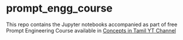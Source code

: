 # prompt_engg_course
This repo contains the Jupyter notebooks accompanied as part of free Prompt Engineering Course available in [Concepts in Tamil YT Channel](https://www.youtube.com/watch?v=ikhT01nnPA0)
